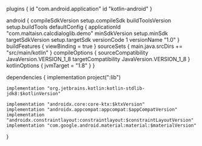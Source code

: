 
  plugins {
    id "com.android.application"
    id "kotlin-android"
}

android {
    compileSdkVersion setup.compileSdk
    buildToolsVersion setup.buildTools
    defaultConfig {
        applicationId "com.maltaisn.calcdialoglib.demo"
        minSdkVersion setup.minSdk
        targetSdkVersion setup.targetSdk
        versionCode 1
        versionName "1.0"
    }
    buildFeatures {
        viewBinding = true
    }
    sourceSets {
        main.java.srcDirs += "src/main/kotlin"
    }
    compileOptions {
        sourceCompatibility JavaVersion.VERSION_1_8
        targetCompatibility JavaVersion.VERSION_1_8
    }
    kotlinOptions {
        jvmTarget = "1.8"
    }
}

dependencies {
    implementation project(":lib")

    implementation "org.jetbrains.kotlin:kotlin-stdlib-jdk8:$kotlinVersion"

    implementation "androidx.core:core-ktx:$ktxVersion"
    implementation "androidx.appcompat:appcompat:$appCompatVersion"
    implementation "androidx.constraintlayout:constraintlayout:$constraintLayoutVersion"
    implementation "com.google.android.material:material:$materialVersion"
}
